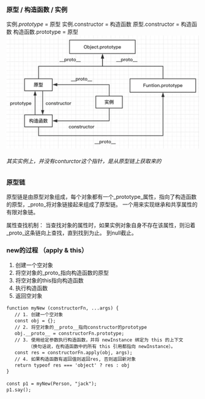 ### 原型 / 构造函数 / 实例
  实例._prototype_ = 原型
  实例.constructor = 构造函数
  原型.constructor = 构造函数
  构造函数.prototype = 原型
  ![prototype](./pictures/prototype.webp)

  ###### 其实实例上，并没有conturctor这个指针，是从原型链上获取来的
    
### 原型链
   原型链是由原型对象组成，每个对象都有一个_prototype_属性，指向了构造函数的原型，_proto_将对象链接起来组成了原型链。
   一个用来实现继承和共享属性的有限对象链。


   属性查找机制： 
      当查找对象的属性时，如果实例对象自身不存在该属性，则沿着_proto_这条链向上查找，直到找到为止。
      到null截止。

  
### new的过程  （apply  &  this）
  1. 创建一个空对象
  2. 将空对象的_proto_指向构造函数的原型
  3. 将空对象的this指向构造函数
  4. 执行构造函数
  5. 返回空对象


  ```
  function myNew (constructorFn, ...args) {
     // 1. 创建一个空对象
     const obj = {};
     // 2. 将空对象的__proto__指向constructor的prototype
     obj.__proto__ = constructorFn.prototype;
     // 3. 使用给定参数执行构造函数，并将 newInstance 绑定为 this 的上下文
          （换句话说，在构造函数中的所有 this 引用都指向 newInstance）。
     const res = constructorFn.apply(obj, args);
     // 4. 如果构造函数有返回值则返回res, 否则返回新对象
     return typeof res === 'object' ? res : obj
  }
  ​
  const p1 = myNew(Person, "jack");
  p1.say();
  ```
